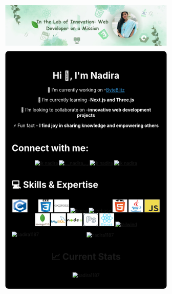 ![logo](https://github.com/nadira1187/nadira1187/blob/main/linkedin%20banner.png)
<div style="background-color: black; text-align: center; padding: 20px; border-radius: 10px;">
  <h1 style="color: white;" align="center">Hi 👋, I'm Nadira</h1>

  <p style="color: white;">🔭 I’m currently working on -<a href="https://byte-blitz-client.web.app/" style="color: #3498db;">ByteBlitz</a></p>

  <p style="color: white;">🌱 I’m currently learning  -<strong>Next.js and Three.js</strong></p>

  <p style="color: white;">👯 I’m looking to collaborate on -<strong>innovative web development projects</strong></p>

  <p style="color: white;">⚡ Fun fact  - <strong>I find joy in sharing knowledge and empowering others</strong></p>

  <h1 style="color: white;" align="left">Connect with me:</h1>
 
  <p align="center">
    <a href="https://linkedin.com/in/nadira-ohi1187" target="blank"><img align="center" src="https://raw.githubusercontent.com/rahuldkjain/github-profile-readme-generator/master/src/images/icons/Social/linked-in-alt.svg" alt="jk nadira" height="30" width="40" /></a>
    <a href="https://instagram.com/_._nadira_._" target="blank"><img align="center" src="https://raw.githubusercontent.com/rahuldkjain/github-profile-readme-generator/master/src/images/icons/Social/instagram.svg" alt="_._nadira_._" height="30" width="40" /></a>
    <a href="https://dribbble.com/2011nadira" target="blank"><img align="center" src="https://raw.githubusercontent.com/rahuldkjain/github-profile-readme-generator/master/src/images/icons/Social/dribbble.svg" alt="jk nadira" height="30" width="40" /></a>
    <a href="https://www.behance.net/jknadira" target="blank"><img align="center" src="https://raw.githubusercontent.com/rahuldkjain/github-profile-readme-generator/master/src/images/icons/Social/behance.svg" alt="jk nadira" height="30" width="40" /></a>
  </p>

  <h1 style="color: white;" align="left">💻 Skills & Expertise
</h1>
   </hr>
  <p align="center" > <a href="https://www.cprogramming.com/" target="_blank" rel="noreferrer"> <img src="https://raw.githubusercontent.com/devicons/devicon/master/icons/c/c-original.svg" alt="c" width="10%" height="40" style="margin-right: 30px;" /> </a> <a href="https://www.w3schools.com/css/" target="_blank" rel="noreferrer"> <img src="https://raw.githubusercontent.com/devicons/devicon/master/icons/css3/css3-original-wordmark.svg" alt="css3" width="10%" height="40"/> </a> <a href="https://expressjs.com" target="_blank" rel="noreferrer"> <img src="https://raw.githubusercontent.com/devicons/devicon/master/icons/express/express-original-wordmark.svg" alt="express" width="10%" height="40"/> </a> <a href="https://www.figma.com/" target="_blank" rel="noreferrer"> <img src="https://www.vectorlogo.zone/logos/figma/figma-icon.svg" alt="figma" width="10%" height="40"/> </a> <a href="https://firebase.google.com/" target="_blank" rel="noreferrer"> <img src="https://www.vectorlogo.zone/logos/firebase/firebase-icon.svg" alt="firebase" width="10%" height="40"/> </a> <a href="https://www.w3.org/html/" target="_blank" rel="noreferrer"> <img src="https://raw.githubusercontent.com/devicons/devicon/master/icons/html5/html5-original-wordmark.svg" alt="html5" width="10%" height="40"/> </a> <a href="https://www.java.com" target="_blank" rel="noreferrer"> <img src="https://raw.githubusercontent.com/devicons/devicon/master/icons/java/java-original.svg" alt="java" width="10%" height="40"/> </a> <a href="https://developer.mozilla.org/en-US/docs/Web/JavaScript" target="_blank" rel="noreferrer"> <img src="https://raw.githubusercontent.com/devicons/devicon/master/icons/javascript/javascript-original.svg" alt="javascript" width="10%" height="40"/> </a> <a href="https://www.mongodb.com/" target="_blank" rel="noreferrer"> <img src="https://raw.githubusercontent.com/devicons/devicon/master/icons/mongodb/mongodb-original-wordmark.svg" alt="mongodb" width="10%" height="40"/> </a> <a href="https://www.mysql.com/" target="_blank" rel="noreferrer"> <img src="https://raw.githubusercontent.com/devicons/devicon/master/icons/mysql/mysql-original-wordmark.svg" alt="mysql" width="10%" height="40"/> </a> <a href="https://nodejs.org" target="_blank" rel="noreferrer"> <img src="https://raw.githubusercontent.com/devicons/devicon/master/icons/nodejs/nodejs-original-wordmark.svg" alt="nodejs" width="10%" height="40"/> </a> <a href="https://www.photoshop.com/en" target="_blank" rel="noreferrer"> <img src="https://raw.githubusercontent.com/devicons/devicon/master/icons/photoshop/photoshop-line.svg" alt="photoshop" width="10%" height="40"/> </a> <a href="https://reactjs.org/" target="_blank" rel="noreferrer"> <img src="https://raw.githubusercontent.com/devicons/devicon/master/icons/react/react-original-wordmark.svg" alt="react" width="10%" height="40"/> </a> <a href="https://tailwindcss.com/" target="_blank" rel="noreferrer"> <img src="https://www.vectorlogo.zone/logos/tailwindcss/tailwindcss-icon.svg" alt="tailwind" width="10%" height="40"/> </a> </p>
<p><img align="left" src="https://github-readme-stats.vercel.app/api/top-langs?username=nadira1187&show_icons=true&locale=en&layout=compact" alt="nadira1187" /></p>

<p>&nbsp;<img align="center" src="https://github-readme-stats.vercel.app/api?username=nadira1187&show_icons=true&locale=en" alt="nadira1187" /></p>
<h1>📈 Current Stats</h1>

<p><img align="center" src="https://github-readme-streak-stats.herokuapp.com/?user=nadira1187&" alt="nadira1187" /></p>
